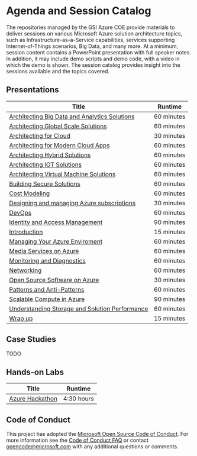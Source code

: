 # Agenda and Session Catalog

The repositories managed by the GSI Azure COE provide materials to deliver sessions on various Microsoft Azure solution architecture topics, such as Infrastructure-as-a-Service capabilities, services supporting Internet-of-Things scenarios, Big Data, and many more. At a minimum, session content contains a PowerPoint presentation with full speaker notes. In addition, it may include demo scripts and demo code, with a video in which the demo is shown. The session catalog provides insight into the sessions available and the topics covered.

## Presentations
Title|Runtime
-------------|-------
[Architecting Big Data and Analytics Solutions](https://github.com/GSIAzureCOE/Big-Data)|60 minutes
[Architecting Global Scale Solutions](https://github.com/GSIAzureCOE/Global-Scale)|60 minutes
[Architecting for Cloud](https://github.com/GSIAzureCOE/Art-of-the-Possible)|30 minutes
[Architecting for Modern Cloud Apps](https://github.com/GSIAzureCOE/Modern-Apps)|60 minutes
[Architecting Hybrid Solutions](https://github.com/GSIAzureCOE/Hybrid)|60 minutes
[Architecting IOT Solutions](https://github.com/GSIAzureCOE/IOT)|60 minutes
[Architecting Virtual Machine Solutions](https://github.com/GSIAzureCOE/Virtual-Machine-Solutions)|60 minutes
[Building Secure Solutions](https://github.com/GSIAzureCOE/Secure-Solutions)|60 minutes
[Cost Modeling](https://github.com/GSIAzureCOE/Cost-Modeling)|60 minutes
[Designing and managing Azure subscriptions](https://github.com/GSIAzureCOE/Designing-and-Managing-Azure-Subscriptions)|30 minutes
[DevOps](https://github.com/GSIAzureCOE/DevOps)|60 minutes
[Identity and Access Management](https://github.com/GSIAzureCOE/Identity-and-Access-Management)|90 minutes
[Introduction](https://github.com/GSIAzureCOE/Welcome)|15 minutes
[Managing Your Azure Enviroment](https://github.com/GSIAzureCOE/Managing-Your-Azure-Enviroment)|60 minutes
[Media Services on Azure](https://github.com/GSIAzureCOE/Media-Services)|60 minutes
[Monitoring and Diagnostics](https://github.com/GSIAzureCOE/Monitoring-and-Diagnostics)|60 minutes
[Networking](https://github.com/GSIAzureCOE/Networking)|60 minutes
[Open Source Software on Azure](https://github.com/GSIAzureCOE/OSS)|30 minutes
[Patterns and Anti-Patterns](https://github.com/GSIAzureCOE/Cloud-Patterns-and-Anti-Patterns)|60 minutes
[Scalable Compute in Azure](https://github.com/GSIAzureCOE/Compute)|90 minutes
[Understanding Storage and Solution Performance](https://github.com/GSIAzureCOE/Storage)|60 minutes
[Wrap up](https://github.com/GSIAzureCOE/Wrap-Up)|15 minutes

## Case Studies
TODO

## Hands-on Labs
Title|Runtime
-------------|-------
[Azure Hackathon](https://github.com/GSIAzureCOE/Hackathon)|4:30 hours

## Code of Conduct

This project has adopted the [Microsoft Open Source Code of Conduct](https://opensource.microsoft.com/codeofconduct/). For more information see the [Code of Conduct FAQ](https://opensource.microsoft.com/codeofconduct/faq/) or contact [opencode@microsoft.com](mailto:opencode@microsoft.com) with any additional questions or comments.
